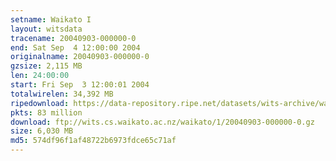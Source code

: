 ```yaml
---
setname: Waikato I
layout: witsdata
tracename: 20040903-000000-0
end: Sat Sep  4 12:00:00 2004
originalname: 20040903-000000-0
gzsize: 2,115 MB
len: 24:00:00
start: Fri Sep  3 12:00:01 2004
totalwirelen: 34,392 MB
ripedownload: https://data-repository.ripe.net/datasets/wits-archive/waikato/1/20040903-000000-0.gz
pkts: 83 million
download: ftp://wits.cs.waikato.ac.nz/waikato/1/20040903-000000-0.gz
size: 6,030 MB
md5: 574df96f1af48722b6973fdce65c71af
---
```

